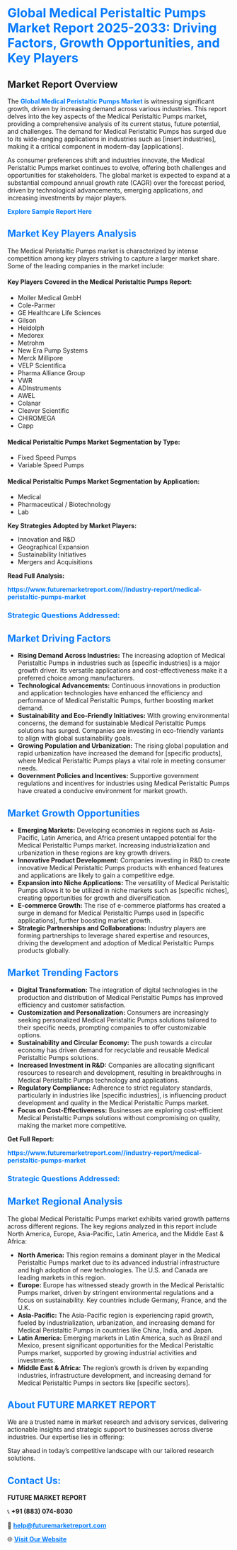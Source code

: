 <h1 style="color: #007BFF;">Global Medical Peristaltic Pumps Market Report 2025-2033: Driving Factors, Growth Opportunities, and Key Players</h1>

<section id="overview">
<h2>Market Report Overview</h2>
<p>The <a href="https://www.futuremarketreport.com//industry-report/medical-peristaltic-pumps-market" style="color: #007BFF; text-decoration: none;"><strong>Global Medical Peristaltic Pumps Market</strong></a> is witnessing significant growth, driven by increasing demand across various industries. This report delves into the key aspects of the Medical Peristaltic Pumps market, providing a comprehensive analysis of its current status, future potential, and challenges. The demand for Medical Peristaltic Pumps has surged due to its wide-ranging applications in industries such as [insert industries], making it a critical component in modern-day [applications].</p>
<p>As consumer preferences shift and industries innovate, the Medical Peristaltic Pumps market continues to evolve, offering both challenges and opportunities for stakeholders. The global market is expected to expand at a substantial compound annual growth rate (CAGR) over the forecast period, driven by technological advancements, emerging applications, and increasing investments by major players.</p>
</section>

<section id="overview">
<p><a href="https://www.futuremarketreport.com//request-sample/reportId=87265" style="color: #007BFF; text-decoration: none;"><strong>Explore Sample Report Here</strong></a></p>
</section>

<section id="key-players">
<h2 style="color: #007BFF;">Market Key Players Analysis</h2>
<p>The Medical Peristaltic Pumps market is characterized by intense competition among key players striving to capture a larger market share. Some of the leading companies in the market include:</p>
<h4>Key Players Covered in the Medical Peristaltic Pumps Report:</h4>
<ul><li>Moller Medical GmbH</li><li>Cole-Parmer</li><li>GE Healthcare Life Sciences</li><li>Gilson</li><li>Heidolph</li><li>Medorex</li><li>Metrohm</li><li>New Era Pump Systems</li><li>Merck Millipore</li><li>VELP Scientifica</li><li>Pharma Alliance Group</li><li>VWR</li><li>ADInstruments</li><li>AWEL</li><li>Colanar</li><li>Cleaver Scientific</li><li>CHIROMEGA</li><li>Capp</li></ul>
<h4>Medical Peristaltic Pumps Market Segmentation by Type:</h4>
<ul><li>Fixed Speed Pumps</li><li>Variable Speed Pumps</li></ul>

<h4>Medical Peristaltic Pumps Market Segmentation by Application:</h4>
<ul><li>Medical</li><li>Pharmaceutical / Biotechnology</li><li>Lab</li></ul>
<p><strong>Key Strategies Adopted by Market Players:</strong></p>
<ul>
<li>Innovation and R&D</li>
<li>Geographical Expansion</li>
<li>Sustainability Initiatives</li>
<li>Mergers and Acquisitions</li>
</ul>
</section>

<section>
<p><strong>Read Full Analysis: </strong></p><a href="https://www.futuremarketreport.com//industry-report/medical-peristaltic-pumps-market" style="color: #007BFF; text-decoration: none;"><strong>https://www.futuremarketreport.com//industry-report/medical-peristaltic-pumps-market</strong></a>
<h3 style="color: #007BFF;">Strategic Questions Addressed:</h3>
</section>

<section id="driving-factors">
<h2 style="color: #007BFF;">Market Driving Factors</h2>
<ul>
<li><strong>Rising Demand Across Industries:</strong> The increasing adoption of Medical Peristaltic Pumps in industries such as [specific industries] is a major growth driver. Its versatile applications and cost-effectiveness make it a preferred choice among manufacturers.</li>
<li><strong>Technological Advancements:</strong> Continuous innovations in production and application technologies have enhanced the efficiency and performance of Medical Peristaltic Pumps, further boosting market demand.</li>
<li><strong>Sustainability and Eco-Friendly Initiatives:</strong> With growing environmental concerns, the demand for sustainable Medical Peristaltic Pumps solutions has surged. Companies are investing in eco-friendly variants to align with global sustainability goals.</li>
<li><strong>Growing Population and Urbanization:</strong> The rising global population and rapid urbanization have increased the demand for [specific products], where Medical Peristaltic Pumps plays a vital role in meeting consumer needs.</li>
<li><strong>Government Policies and Incentives:</strong> Supportive government regulations and incentives for industries using Medical Peristaltic Pumps have created a conducive environment for market growth.</li>
</ul>
</section>

<section id="growth-opportunities">
<h2 style="color: #007BFF;">Market Growth Opportunities</h2>
<ul>
<li><strong>Emerging Markets:</strong> Developing economies in regions such as Asia-Pacific, Latin America, and Africa present untapped potential for the Medical Peristaltic Pumps market. Increasing industrialization and urbanization in these regions are key growth drivers.</li>
<li><strong>Innovative Product Development:</strong> Companies investing in R&D to create innovative Medical Peristaltic Pumps products with enhanced features and applications are likely to gain a competitive edge.</li>
<li><strong>Expansion into Niche Applications:</strong> The versatility of Medical Peristaltic Pumps allows it to be utilized in niche markets such as [specific niches], creating opportunities for growth and diversification.</li>
<li><strong>E-commerce Growth:</strong> The rise of e-commerce platforms has created a surge in demand for Medical Peristaltic Pumps used in [specific applications], further boosting market growth.</li>
<li><strong>Strategic Partnerships and Collaborations:</strong> Industry players are forming partnerships to leverage shared expertise and resources, driving the development and adoption of Medical Peristaltic Pumps products globally.</li>
</ul>
</section>

<section id="trending-factors">
<h2 style="color: #007BFF;">Market Trending Factors</h2>
<ul>
<li><strong>Digital Transformation:</strong> The integration of digital technologies in the production and distribution of Medical Peristaltic Pumps has improved efficiency and customer satisfaction.</li>
<li><strong>Customization and Personalization:</strong> Consumers are increasingly seeking personalized Medical Peristaltic Pumps solutions tailored to their specific needs, prompting companies to offer customizable options.</li>
<li><strong>Sustainability and Circular Economy:</strong> The push towards a circular economy has driven demand for recyclable and reusable Medical Peristaltic Pumps solutions.</li>
<li><strong>Increased Investment in R&D:</strong> Companies are allocating significant resources to research and development, resulting in breakthroughs in Medical Peristaltic Pumps technology and applications.</li>
<li><strong>Regulatory Compliance:</strong> Adherence to strict regulatory standards, particularly in industries like [specific industries], is influencing product development and quality in the Medical Peristaltic Pumps market.</li>
<li><strong>Focus on Cost-Effectiveness:</strong> Businesses are exploring cost-efficient Medical Peristaltic Pumps solutions without compromising on quality, making the market more competitive.</li>
</ul>
</section>

<section>
<p><strong>Get Full Report: </strong></p><a href="https://www.futuremarketreport.com//industry-report/medical-peristaltic-pumps-market" style="color: #007BFF; text-decoration: none;"><strong>https://www.futuremarketreport.com//industry-report/medical-peristaltic-pumps-market</strong></a>
<h3 style="color: #007BFF;">Strategic Questions Addressed:</h3>
</section>


<section id="regional-analysis">
<h2 style="color: #007BFF;">Market Regional Analysis</h2>
<p>The global Medical Peristaltic Pumps market exhibits varied growth patterns across different regions. The key regions analyzed in this report include North America, Europe, Asia-Pacific, Latin America, and the Middle East & Africa:</p>
<ul>
<li><strong>North America:</strong> This region remains a dominant player in the Medical Peristaltic Pumps market due to its advanced industrial infrastructure and high adoption of new technologies. The U.S. and Canada are leading markets in this region.</li>
<li><strong>Europe:</strong> Europe has witnessed steady growth in the Medical Peristaltic Pumps market, driven by stringent environmental regulations and a focus on sustainability. Key countries include Germany, France, and the U.K.</li>
<li><strong>Asia-Pacific:</strong> The Asia-Pacific region is experiencing rapid growth, fueled by industrialization, urbanization, and increasing demand for Medical Peristaltic Pumps in countries like China, India, and Japan.</li>
<li><strong>Latin America:</strong> Emerging markets in Latin America, such as Brazil and Mexico, present significant opportunities for the Medical Peristaltic Pumps market, supported by growing industrial activities and investments.</li>
<li><strong>Middle East & Africa:</strong> The region’s growth is driven by expanding industries, infrastructure development, and increasing demand for Medical Peristaltic Pumps in sectors like [specific sectors].</li>
</ul>
</section>

<footer>
<h2 style="color: #007BFF;">About FUTURE MARKET REPORT</h2>
<p>We are a trusted name in market research and advisory services, delivering actionable insights and strategic support to businesses across diverse industries. Our expertise lies in offering:</p>

<p>Stay ahead in today’s competitive landscape with our tailored research solutions.</p>

<h2 style="color: #007BFF;">Contact Us:</h2>
<p><strong>FUTURE MARKET REPORT</strong></p>
<p>📞 <strong>+91 (883) 074-8030</strong></p>
<p>📧 <strong><a href="mailto:help@futuremarketreport.com" style="color: #007BFF;">help@futuremarketreport.com</a></strong></p>
<p>🌐 <strong><a href="https://www.futuremarketreport.com/" style="color: #007BFF;">Visit Our Website</a></strong></p>
</footer>